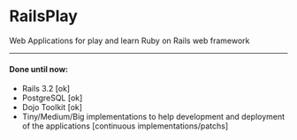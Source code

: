 RailsPlay
==========

Web Applications for play and learn Ruby on Rails web framework

---

#### Done until now:

* Rails 3.2 [ok]
* PostgreSQL [ok]
* Dojo Toolkit [ok]
* Tiny/Medium/Big implementations to help development and deployment of the applications [continuous implementations/patchs]
